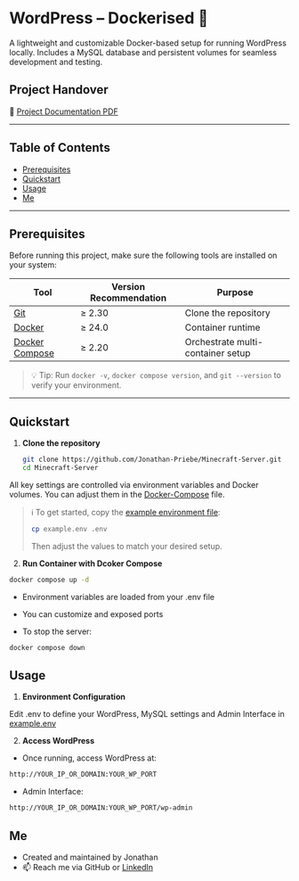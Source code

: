 # WordPress – Dockerised 🐳
A lightweight and customizable Docker-based setup for running WordPress locally. Includes a MySQL database and persistent volumes for seamless development and testing.

## Project Handover  

📄 [Project Documentation PDF](<./Wordpress Checkliste.pdf>)

---

## Table of Contents  
- [Prerequisites](#prerequisites)  
- [Quickstart](#quickstart)  
- [Usage](#usage)  
- [Me](#me)

---

## Prerequisites  
Before running this project, make sure the following tools are installed on your system:

| Tool            | Version Recommendation | Purpose                              |
|-----------------|------------------------|--------------------------------------|
| [Git](https://git-scm.com/)            | ≥ 2.30                 | Clone the repository                 |
| [Docker](https://www.docker.com/)      | ≥ 24.0                 | Container runtime                    |
| [Docker Compose](https://docs.docker.com/compose/) | ≥ 2.20 | Orchestrate multi-container setup   |

> 💡 Tip: Run `docker -v`, `docker compose version`, and `git --version` to verify your environment.

---

## Quickstart  

1. **Clone the repository**

    ```bash
    git clone https://github.com/Jonathan-Priebe/Minecraft-Server.git
    cd Minecraft-Server
    ```

All key settings are controlled via environment variables and Docker volumes. You can adjust them in the [Docker-Compose](./docker-compose.yml) file.

> ℹ️ To get started, copy the [example environment file](./example.env):
> ```bash
> cp example.env .env
> ```
> Then adjust the values to match your desired setup.

2. **Run Container with Dcoker Compose**

  ```bash
  docker compose up -d
  ```
  - Environment variables are loaded from your .env file

  - You can customize and exposed ports

  - To stop the server:

  ```bash
  docker compose down
  ```

## Usage  

1. **Environment Configuration**

Edit .env to define your WordPress, MySQL settings and Admin Interface in [example.env](example.env)

2. **Access WordPress**

- Once running, access WordPress at:
```bash
http://YOUR_IP_OR_DOMAIN:YOUR_WP_PORT
```

- Admin Interface:
```bash
http://YOUR_IP_OR_DOMAIN:YOUR_WP_PORT/wp-admin
```

## Me  

- Created and maintained by Jonathan 
- 📫 Reach me via GitHub or [LinkedIn](https://www.linkedin.com/in/jonathan-p-34471b1a5/)

